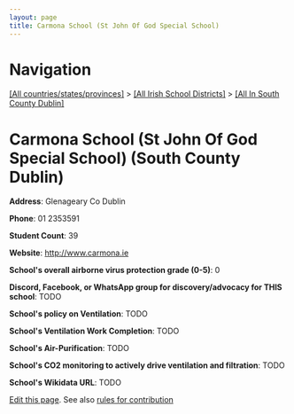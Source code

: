 ```yaml
---
layout: page
title: Carmona School (St John Of God Special School)
---
```

# Navigation

[[All countries/states/provinces]](../../..) > [[All Irish School Districts]](../..) > [[All In South County Dublin]](..)

# Carmona School (St John Of God Special School) (South County Dublin)

**Address**: Glenageary Co Dublin

**Phone**: 01 2353591

**Student Count**: 39

**Website**: <http://www.carmona.ie>

**School's overall airborne virus protection grade (0-5)**: 0

**Discord, Facebook, or WhatsApp group for discovery/advocacy for THIS school**: TODO

**School's policy on Ventilation**: TODO

**School's Ventilation Work Completion**: TODO

**School's Air-Purification**: TODO

**School's CO2 monitoring to actively drive ventilation and filtration**: TODO

**School's Wikidata URL**: TODO


[Edit this page](https://github.com/ventilate-schools/Ireland/edit/main/./Dublin_South_County_Dublin/Carmona_School_(St_John_Of_God_Special_School).md). See also [rules for contribution](../../../contribution-rules/)